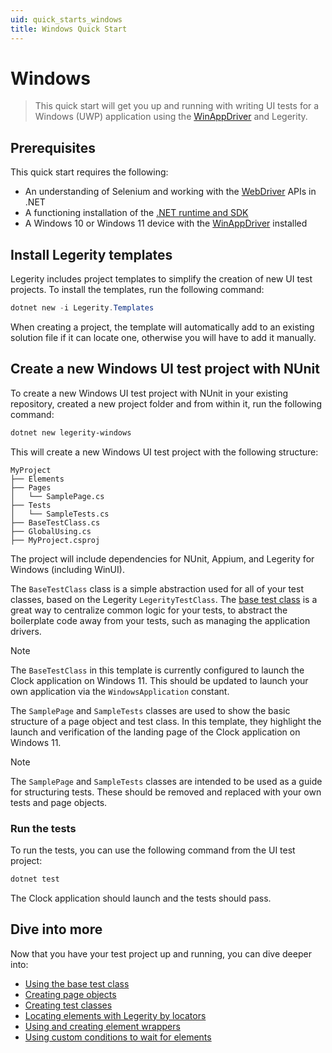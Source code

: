 ```yaml
---
uid: quick_starts_windows
title: Windows Quick Start
---
```


# Windows

> This quick start will get you up and running with writing UI tests for a Windows (UWP) application using the [WinAppDriver](https://github.com/microsoft/WinAppDriver) and Legerity.

## Prerequisites

This quick start requires the following:

- An understanding of Selenium and working with the [WebDriver](https://www.selenium.dev/documentation/webdriver/) APIs in .NET
- A functioning installation of the [.NET runtime and SDK](https://dotnet.microsoft.com/en-us/download)
- A Windows 10 or Windows 11 device with the [WinAppDriver](https://github.com/microsoft/WinAppDriver) installed

## Install Legerity templates

Legerity includes project templates to simplify the creation of new UI test projects. To install the templates, run the following command:

```powershell
dotnet new -i Legerity.Templates
```

When creating a project, the template will automatically add to an existing solution file if it can locate one, otherwise you will have to add it manually.

## Create a new Windows UI test project with NUnit

To create a new Windows UI test project with NUnit in your existing repository, created a new project folder and from within it, run the following command:

```powershell
dotnet new legerity-windows
```

This will create a new Windows UI test project with the following structure:

```text
MyProject
├── Elements
├── Pages
│   └── SamplePage.cs
├── Tests
│   └── SampleTests.cs
├── BaseTestClass.cs
├── GlobalUsing.cs
├── MyProject.csproj
```

The project will include dependencies for NUnit, Appium, and Legerity for Windows (including WinUI).

The `BaseTestClass` class is a simple abstraction used for all of your test classes, based on the Legerity `LegerityTestClass`. The [base test class](xref:using_legerity_base_test_class) is a great way to centralize common logic for your tests, to abstract the boilerplate code away from your tests, such as managing the application drivers.

> [!NOTE]
> The `BaseTestClass` in this template is currently configured to launch the Clock application on Windows 11. This should be updated to launch your own application via the `WindowsApplication` constant.

The `SamplePage` and `SampleTests` classes are used to show the basic structure of a page object and test class. In this template, they highlight the launch and verification of the landing page of the Clock application on Windows 11.

> [!NOTE]
> The `SamplePage` and `SampleTests` classes are intended to be used as a guide for structuring tests. These should be removed and replaced with your own tests and page objects.

### Run the tests

To run the tests, you can use the following command from the UI test project:

```powershell
dotnet test
```

The Clock application should launch and the tests should pass.

## Dive into more

Now that you have your test project up and running, you can dive deeper into:

- [Using the base test class](xref:using_legerity_base_test_class)
- [Creating page objects](xref:using_legerity_page_objects)
- [Creating test classes](xref:using_legerity_test_classes)
- [Locating elements with Legerity by locators](xref:using_legerity_by_locators)
- [Using and creating element wrappers](xref:using_legerity_element_wrappers)
- [Using custom conditions to wait for elements](xref:using_legerity_wait_conditions)

